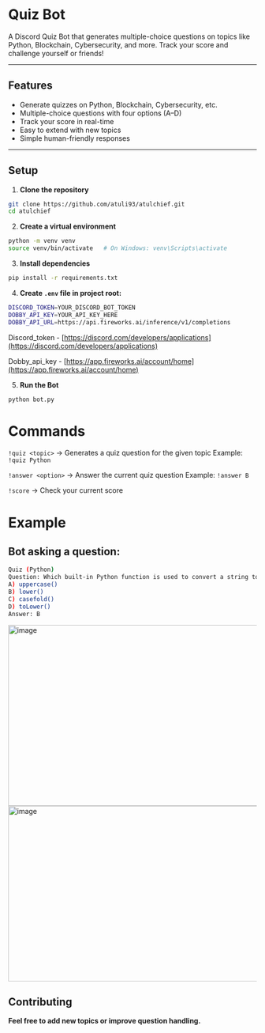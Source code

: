 # Quiz Bot

A Discord Quiz Bot that generates multiple-choice questions on topics like Python, Blockchain, Cybersecurity, and more. Track your score and challenge yourself or friends!

---

## Features
- Generate quizzes on Python, Blockchain, Cybersecurity, etc.
- Multiple-choice questions with four options (A–D)
- Track your score in real-time
- Easy to extend with new topics
- Simple human-friendly responses

---

## Setup

1. **Clone the repository**
```bash
git clone https://github.com/atuli93/atulchief.git
cd atulchief
```

2. **Create a virtual environment**
```bash
python -m venv venv
source venv/bin/activate   # On Windows: venv\Scripts\activate
```

3. **Install dependencies**
```bash
pip install -r requirements.txt
```

4. **Create ```.env``` file in project root:**
```bash
DISCORD_TOKEN=YOUR_DISCORD_BOT_TOKEN
DOBBY_API_KEY=YOUR_API_KEY_HERE
DOBBY_API_URL=https://api.fireworks.ai/inference/v1/completions
```
Discord_token - [https://discord.com/developers/applications](https://discord.com/developers/applications)

Dobby_api_key - [https://app.fireworks.ai/account/home](https://app.fireworks.ai/account/home)

5. **Run the Bot**
```bash
python bot.py
```

# Commands

```!quiz <topic>``` → Generates a quiz question for the given topic
Example: ```!quiz Python```

```!answer <option>``` → Answer the current quiz question
Example: ```!answer B```

```!score``` → Check your current score


# Example
## Bot asking a question:
```bash
Quiz (Python)
Question: Which built-in Python function is used to convert a string to lowercase?
A) uppercase()
B) lower()
C) casefold()
D) toLower()
Answer: B
```
<img width="1446" height="366" alt="image" src="https://github.com/user-attachments/assets/42ce0c51-d55b-4bc1-a46e-9f315a4fba63" />
<img width="1444" height="355" alt="image" src="https://github.com/user-attachments/assets/a9784dc4-b4fb-47f2-91ac-6ff41056e0fb" />


## Contributing
**Feel free to add new topics or improve question handling.**
